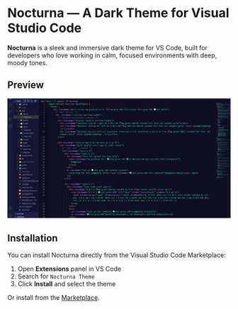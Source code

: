 # Nocturna — A Dark Theme for Visual Studio Code

**Nocturna** is a sleek and immersive dark theme for VS Code, built for developers who love working in calm, focused environments with deep, moody tones.

##  Preview

![Nocturna Theme Screenshot](./screenshot.png)

## Installation

You can install Nocturna directly from the Visual Studio Code Marketplace:

1. Open **Extensions** panel in VS Code  
2. Search for `Nocturna Theme`  
3. Click **Install** and select the theme

Or install from the [Marketplace](https://marketplace.visualstudio.com/items?itemName=ShonDsouza.nocturna-theme).
